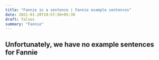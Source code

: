 ```yaml
---
title: "Fannie in a sentence | Fannie example sentences"
date: 2021-01-20T19:57:50+05:30
draft: falses
summary: "Fannie"
---
```

## Unfortunately, we have no example sentences for Fannie                 
